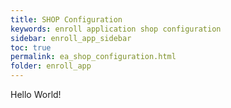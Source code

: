 ```yaml
---
title: SHOP Configuration
keywords: enroll application shop configuration
sidebar: enroll_app_sidebar
toc: true
permalink: ea_shop_configuration.html
folder: enroll_app
---
```


Hello World!